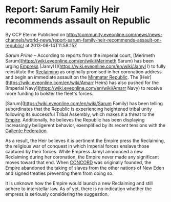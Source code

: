# Report: Sarum Family Heir recommends assault on Republic
By CCP Eterne
Published on http://community.eveonline.com/news/news-channels/world-news/report-sarum-family-heir-recommends-assault-on-republic/ at 2013-08-14T11:58:15Z

_Sarum Prime –_ According to reports from the imperial court, [Merimeth Sarum](https://wiki.eveonline.com/en/wiki/Merimeth Sarum) has been urging [Empress](https://wiki.eveonline.com/en/wiki/Emperor) [Jamyl I](https://wiki.eveonline.com/en/wiki/Jamyl I) to fully reinstitute the [Reclaiming](https://wiki.eveonline.com/en/wiki/Reclaiming) as originally promised in her coronation address and begin an immediate assault on the [Minmatar Republic](https://wiki.eveonline.com/en/wiki/Minmatar). The [Heir](https://wiki.eveonline.com/en/wiki/Amarr Heirs) has also pushed for the [Imperial Navy](https://wiki.eveonline.com/en/wiki/Amarr Navy) to receive more funding to bolster the fleet's forces.

[Sarum](https://wiki.eveonline.com/en/wiki/Sarum Family) has been telling subordinates that the Republic is experiencing heightened tribal unity following its successful Tribal Assembly, which makes it a threat to the [Empire](https://wiki.eveonline.com/en/wiki/Amarr). Additionally, he believes the Republic has been displaying increasingly belligerent behavior, exemplified by its recent tensions with the [Gallente Federation](https://wiki.eveonline.com/en/wiki/Gallente).

As a result, the Heir believes it is pertinent the Empire press the Reclaiming, the religious war of conquest in which Imperial forces enslave those captured by their forces. While Empress Jamyl announced a new Reclaiming during her coronation, the Empire never made any significant moves toward that end. When [CONCORD](https://wiki.eveonline.com/en/wiki/CONCORD) was originally founded, the Empire abandoned the taking of slaves from the other nations of New Eden and signed treaties preventing them from doing so.

It is unknown how the Empire would launch a new Reclaiming and still adhere to interstellar law. As of yet, there is no indication whether the empress is seriously considering the suggestion.

